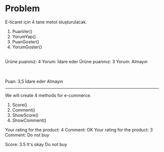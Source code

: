 # Problem
E-ticaret için 4 tane metot oluşturulacak.

1. PuanVer()
2. YorumYap()
3. PuanGoster()
4. YorumGoster()

<br>
Ürüne puanınız: 4 
Yorum: İdare eder
Ürüne puanınız: 3
Yorum: Almayın

<br><br>
Puan: 3,5
İdare eder
Almayın

-------------------------------------------------------------------------------------------

We will create 4 methods for e-commerce.

1. Score()
2. Comment()
3. ShowScore()
4. ShowComment()


Your rating for the product: 4
Comment: OK
Your rating for the product: 3
Comment: Do not buy

Score: 3.5
It's okay
Do not buy
